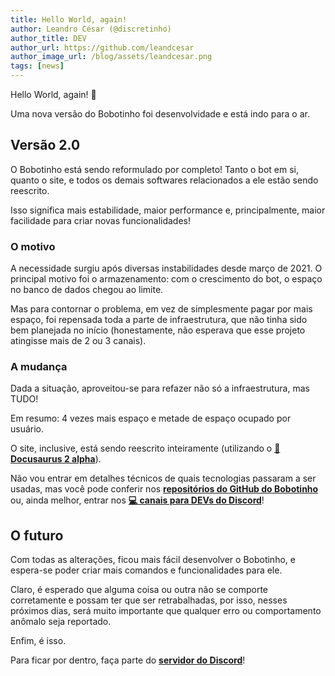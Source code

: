 ```yaml
---
title: Hello World, again!
author: Leandro César (@discretinho)
author_title: DEV
author_url: https://github.com/leandcesar
author_image_url: /blog/assets/leandcesar.png
tags: [news]
---
```


Hello World, again! 👋

Uma nova versão do Bobotinho foi desenvolvidade e está indo para o ar.

<!--truncate-->

## Versão 2.0

O Bobotinho está sendo reformulado por completo! Tanto o bot em si, quanto o site, e todos os demais softwares relacionados a ele estão sendo reescrito.

Isso significa mais estabilidade, maior performance e, principalmente, maior facilidade para criar novas funcionalidades!

### O motivo

A necessidade surgiu após diversas instabilidades desde março de 2021. O principal motivo foi o armazenamento: com o crescimento do bot, o espaço no banco de dados chegou ao limite.

Mas para contornar o problema, em vez de simplesmente pagar por mais espaço, foi repensada toda a parte de infraestrutura, que não tinha sido bem planejada no início (honestamente, não esperava que esse projeto atingisse mais de 2 ou 3 canais). 

### A mudança

Dada a situação, aproveitou-se para refazer não só a infraestrutura, mas TUDO!

Em resumo: 4 vezes mais espaço e metade de espaço ocupado por usuário.

O site, inclusive, está sendo reescrito inteiramente (utilizando o [**🦖 Docusaurus 2 alpha**](https://docusaurus.io/)).

Não vou entrar em detalhes técnicos de quais tecnologias passaram a ser usadas, mas você pode conferir nos [**repositórios do GitHub do Bobotinho**](https://github.com/leandcesar?tab=repositories&q=bobotinho) ou, ainda melhor, entrar nos [**💻 canais para DEVs do Discord**](https://discord.gg/5Qgzmhc2Xq)!

## O futuro

Com todas as alterações, ficou mais fácil desenvolver o Bobotinho, e espera-se poder criar mais comandos e funcionalidades para ele. 

Claro, é esperado que alguma coisa ou outra não se comporte corretamente e possam ter que ser retrabalhadas, por isso, nesses próximos dias, será muito importante que qualquer erro ou comportamento anômalo seja reportado.

Enfim, é isso.

Para ficar por dentro, faça parte do [**servidor do Discord**](https://discord.gg/6Ue66Vs5eQ)!
